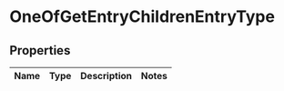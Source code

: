 # OneOfGetEntryChildrenEntryType

## Properties
Name | Type | Description | Notes
------------ | ------------- | ------------- | -------------
